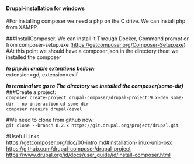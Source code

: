 #### Drupal-installation for windows

#For installing composer we need a php on the C drive. We can install php from XAMPP.<br />

###InstallComposer. We can install it Through Docker, Command prompt or from composer-setup.exe (https://getcomposer.org/Composer-Setup.exe)<br />
#At this point we should have a composer.json in the directory theat we installed the composer<br />

***In php.ini anable extentions bellow:***<br />
extension=gd, extension=exif<br />


***In terminal we go to The directory we installed the composer(some-dir)*** <br />
###Create a project:<br />
``composer create-project drupal-composer/drupal-project:9.x-dev some-dir --no-interaction``
``cd some-dir``<br />
``composer require drupal/devel``<br />

#We need to clone from github now:<br />
``git clone --branch 8.2.x https://git.drupal.org/project/drupal.git``<br />

#Useful Links<br />
https://getcomposer.org/doc/00-intro.md#installation-linux-unix-osx<br />
https://github.com/drupal-composer/drupal-project<br />
https://www.drupal.org/id/docs/user_guide/id/install-composer.html<br />


